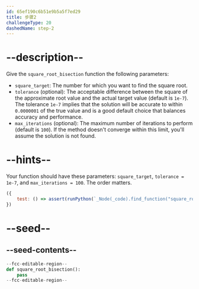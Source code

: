 ```yaml
---
id: 65ef190c6b51e9b5a5f7ed29
title: 步骤2
challengeType: 20
dashedName: step-2
---
```


# --description--

Give the `square_root_bisection` function the following parameters:

- `square_target`: The number for which you want to find the square root.
- `tolerance` (optional): The acceptable difference between the square of the approximate root value and the actual target value (default is `1e-7`).  The tolerance `1e-7` implies that the solution will be accurate to within `0.0000001` of the true value and is a good default choice that balances accuracy and performance.
- `max_iterations` (optional): The maximum number of iterations to perform (default is `100`). If the method doesn't converge within this limit, you'll assume the solution is not found.

# --hints--

Your function should have these parameters: `square_target`, `tolerance = 1e-7`, and `max_iterations = 100`. The order matters.

```js
({
    test: () => assert(runPython(`_Node(_code).find_function("square_root_bisection").has_args("square_target, tolerance=1e-7, max_iterations=100")`))
})
```

# --seed--

## --seed-contents--

```py
--fcc-editable-region--
def square_root_bisection():
    pass
--fcc-editable-region--

```

